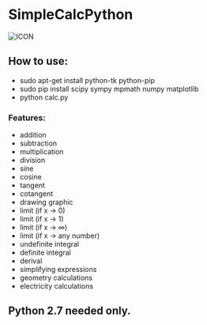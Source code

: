 # SimpleCalcPython
![ICON](https://github.com/andrwgldmn/SimpleCalcPython/blob/linux-py2.7/calc.ico)

## How to use:
* sudo apt-get install python-tk python-pip
* sudo pip install scipy sympy mpmath numpy matplotlib
* python calc.py

### Features:
* addition
* subtraction
* multiplication
* division
* sine
* cosine
* tangent
* cotangent
* drawing graphic
* limit (if x -> 0)
* limit (if x -> 1)
* limit (if x -> ∞)
* limit (if x -> any number)
* undefinite integral
* definite integral
* derival
* simplifying expressions
* geometry calculations
* electricity calculations

## Python 2.7 needed only.
